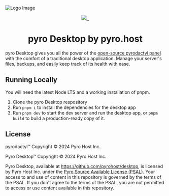 ![Logo Image](https://i.imgur.com/rrp2f0j.png)


<p align="center">
  <a aria-label="Pyro logo" href="https://pyro.host">
    <img src="https://i.imgur.com/uvIy6cI.png">
  </a>
  <a aria-label="Join the Pyro community on Discord" href="https://discord.gg/fxeRFRbhQh?utm_source=githubreadme&utm_medium=readme&utm_campaign=OSSLAUNCH&utm_id=OSSLAUNCH">
    <img alt="" src="https://i.imgur.com/qSfKisV.png">
  </a>
    <a aria-label="Licensed under Pyro Source Available License" href="https://github.com/pyrohost/panel/blob/main/LICENSE">
    <img alt="" src="https://i.imgur.com/UrJMbDk.png">
  </a>
</p>

<h1 align="center">pyro Desktop by pyro.host</h1>

pyro Desktop gives you all the power of the [open-source pyrodactyl panel](https://github.com/pyrohost/panel) with the comfort of a traditional desktop application. Manage your server's files, backups, and easily keep track of its health with ease.

## Running Locally

You will need the latest Node LTS and a working installation of pnpm.
1) Clone the pyro Desktop respository
2) Run `pnpm i` to install the dependencies for the desktop app
3) Run `pnpm dev` to start the dev server and run the desktop app, or `pnpm build` to build a production-ready copy of it.

## License

pyrodactyl™ Copyright © 2024 Pyro Host Inc.

Pyro Desktop™ Copyright © 2024 Pyro Host Inc.

Pyro Desktop, available at https://github.com/pyrohost/desktop, is licensed by Pyro Host Inc. under the [Pyro Source Available License (PSAL)](https://github.com/pyrohost/legal/blob/main/licenses/PSAL.md). Your access to and use of content in this repository is governed by the terms of the PSAL. If you don't agree to the terms of the PSAL, you are not permitted to access or use content available in this repository.
